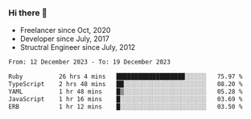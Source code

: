 ### Hi there 👋

- Freelancer since Oct, 2020
- Developer since July, 2017
- Structral Engineer since July, 2012

<!--START_SECTION:waka-->

```txt
From: 12 December 2023 - To: 19 December 2023

Ruby          26 hrs 4 mins   ███████████████████░░░░░░   75.97 %
TypeScript    2 hrs 48 mins   ██░░░░░░░░░░░░░░░░░░░░░░░   08.20 %
YAML          1 hr 48 mins    █▒░░░░░░░░░░░░░░░░░░░░░░░   05.28 %
JavaScript    1 hr 16 mins    █░░░░░░░░░░░░░░░░░░░░░░░░   03.69 %
ERB           1 hr 12 mins    █░░░░░░░░░░░░░░░░░░░░░░░░   03.50 %
```

<!--END_SECTION:waka-->
